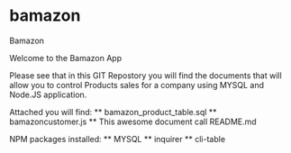 # bamazon
Bamazon

Welcome to the Bamazon App

Please see that in this GIT Repostory you will find the documents that will allow you to control Products sales for a company using MYSQL and Node.JS application.




Attached you will find:
    ** bamazon_product_table.sql
    ** bamazoncustomer.js
    ** This awesome document call README.md

NPM packages installed:
    ** MYSQL
    ** inquirer
    ** cli-table